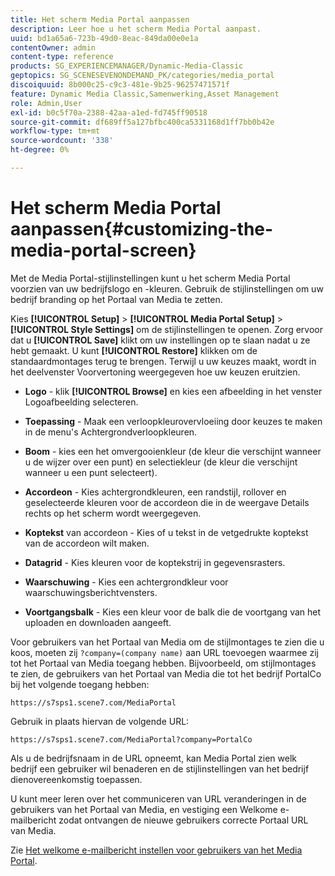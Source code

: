 ```yaml
---
title: Het scherm Media Portal aanpassen
description: Leer hoe u het scherm Media Portal aanpast.
uuid: bd1a65a6-723b-49d0-8eac-849da00e0e1a
contentOwner: admin
content-type: reference
products: SG_EXPERIENCEMANAGER/Dynamic-Media-Classic
geptopics: SG_SCENESEVENONDEMAND_PK/categories/media_portal
discoiquuid: 8b000c25-c9c3-481e-9b25-96257471571f
feature: Dynamic Media Classic,Samenwerking,Asset Management
role: Admin,User
exl-id: b0c5f70a-2388-42aa-a1ed-fd745ff90518
source-git-commit: df689ff5a127bfbc400ca5331168d1ff7bb0b42e
workflow-type: tm+mt
source-wordcount: '338'
ht-degree: 0%

---
```


# Het scherm Media Portal aanpassen{#customizing-the-media-portal-screen}

Met de Media Portal-stijlinstellingen kunt u het scherm Media Portal voorzien van uw bedrijfslogo en -kleuren. Gebruik de stijlinstellingen om uw bedrijf branding op het Portaal van Media te zetten.

Kies **[!UICONTROL Setup]** > **[!UICONTROL Media Portal Setup]** > **[!UICONTROL Style Settings]** om de stijlinstellingen te openen. Zorg ervoor dat u **[!UICONTROL Save]** klikt om uw instellingen op te slaan nadat u ze hebt gemaakt. U kunt **[!UICONTROL Restore]** klikken om de standaardmontages terug te brengen. Terwijl u uw keuzes maakt, wordt in het deelvenster Voorvertoning weergegeven hoe uw keuzen eruitzien.

* **Logo**  - klik  **[!UICONTROL Browse]** en kies een afbeelding in het venster Logoafbeelding selecteren.

* **Toepassing**  - Maak een verloopkleurovervloeiing door keuzes te maken in de menu&#39;s Achtergrondverloopkleuren.

* **Boom**  - kies een het omvergooienkleur (de kleur die verschijnt wanneer u de wijzer over een punt) en selectiekleur (de kleur die verschijnt wanneer u een punt selecteert).

* **Accordeon**  - Kies achtergrondkleuren, een randstijl, rollover en geselecteerde kleuren voor de accordeon die in de weergave Details rechts op het scherm wordt weergegeven.

* **Koptekst**  van accordeon - Kies of u tekst in de vetgedrukte koptekst van de accordeon wilt maken.

* **Datagrid**  - Kies kleuren voor de koptekstrij in gegevensrasters.

* **Waarschuwing**  - Kies een achtergrondkleur voor waarschuwingsberichtvensters.

* **Voortgangsbalk**  - Kies een kleur voor de balk die de voortgang van het uploaden en downloaden aangeeft.

Voor gebruikers van het Portaal van Media om de stijlmontages te zien die u koos, moeten zij `?company=(company name)` aan URL toevoegen waarmee zij tot het Portaal van Media toegang hebben. Bijvoorbeeld, om stijlmontages te zien, de gebruikers van het Portaal van Media die tot het bedrijf PortalCo bij het volgende toegang hebben:

`https://s7sps1.scene7.com/MediaPortal`

Gebruik in plaats hiervan de volgende URL:

`https://s7sps1.scene7.com/MediaPortal?company=PortalCo`

Als u de bedrijfsnaam in de URL opneemt, kan Media Portal zien welk bedrijf een gebruiker wil benaderen en de stijlinstellingen van het bedrijf dienovereenkomstig toepassen.

U kunt meer leren over het communiceren van URL veranderingen in de gebruikers van het Portaal van Media, en vestiging een Welkome e-mailbericht zodat ontvangen de nieuwe gebruikers correcte Portaal URL van Media.

Zie [Het welkome e-mailbericht instellen voor gebruikers van het Media Portal](adding-media-portal-users.md#setting_up_the_welcome_e_mail_message_for_media_portal_users).
